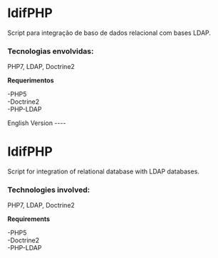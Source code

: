 # ldifPHP

Script para integração de baso de dados relacional com bases LDAP.

<h3>Tecnologias envolvidas:</h3>

PHP7, LDAP, Doctrine2

<b>Requerimentos</b>

-PHP5<br>
-Doctrine2<br>
-PHP-LDAP<br>

English Version ----

# ldifPHP

Script for integration of relational database with LDAP databases.

<h3>Technologies involved:</h3>

PHP7, LDAP, Doctrine2

<b>Requirements</b>

-PHP5<br>
-Doctrine2<br>
-PHP-LDAP<br>
